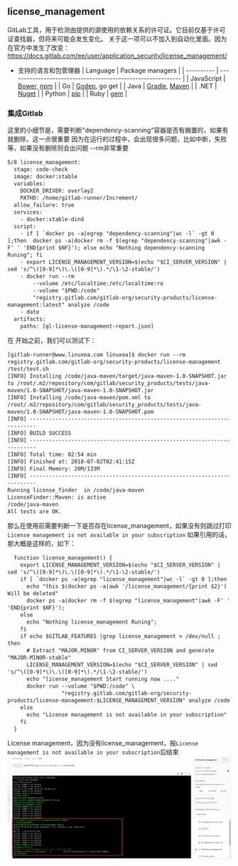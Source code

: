 ## license_management

GitLab工具，用于检测由提供的源使用的依赖关系的许可证。它目前仅基于许可证查找器，但将来可能会发生变化。
关于这一项可以不加入到自动化里面。因为在官方中发生了改变：https://docs.gitlab.com/ee/user/application_security/license_management/

* 支持的语言和包管理器
| Language   | Package managers                                             |
| ---------- | ------------------------------------------------------------ |
| JavaScript | [Bower](https://bower.io/), [npm](https://www.npmjs.com/)    |
| Go         | [Godep](https://github.com/tools/godep), go get              |
| Java       | [Gradle](https://gradle.org/), [Maven](https://maven.apache.org/) |
| .NET       | [Nuget](https://www.nuget.org/)                              |
| Python     | [pip](https://pip.pypa.io/en/stable/)                        |
| Ruby       | [gem](https://rubygems.org/)                                 |
### 集成Gitlab
这里的小细节是，需要判断"dependency-scanning"容器是否有搁置的，如果有就删除，这一点很重要
因为在运行的过程中，会出现很多问题，比如中断，失败等，如果没有删除则会出问题
--rm非常重要
```
5/8 license_management:
  stage: code-check
  image: docker:stable
  variables:
    DOCKER_DRIVER: overlay2
    PATHD: /home/gitlab-runner/Increment/
  allow_failure: true
  services:
    - docker:stable-dind 
  script:
    - if [ `docker ps -a|egrep "dependency-scanning"|wc -l` -gt 0 ];then  docker ps -a|docker rm -f $(egrep "dependency-scanning"|awk -F' ' 'END{print $NF}'); else echo "Nothing dependency-scanning Runing"; fi
    - export LICENSE_MANAGEMENT_VERSION=$(echo "$CI_SERVER_VERSION" | sed 's/^\([0-9]*\)\.\([0-9]*\).*/\1-\2-stable/')
    - docker run --rm
        --volume /etc/localtime:/etc/localtime:ro    
        --volume "$PWD:/code"
        "registry.gitlab.com/gitlab-org/security-products/license-management:latest" analyze /code       
    - date
  artifacts:
    paths: [gl-license-management-report.json]  
```
在 开始之前，我们可以测试下：
```
[gitlab-runner@www.linuxea.com linuxea]$ docker run --rm registry.gitlab.com/gitlab-org/security-products/license-management /test/test.sh
[INFO] Installing /code/java-maven/target/java-maven-1.0-SNAPSHOT.jar to /root/.m2/repository/com/gitlab/security_products/tests/java-maven/1.0-SNAPSHOT/java-maven-1.0-SNAPSHOT.jar
[INFO] Installing /code/java-maven/pom.xml to /root/.m2/repository/com/gitlab/security_products/tests/java-maven/1.0-SNAPSHOT/java-maven-1.0-SNAPSHOT.pom
[INFO] ------------------------------------------------------------------------
[INFO] BUILD SUCCESS
[INFO] ------------------------------------------------------------------------
[INFO] Total time: 02:54 min
[INFO] Finished at: 2018-07-02T02:41:15Z
[INFO] Final Memory: 20M/133M
[INFO] ------------------------------------------------------------------------
Running license_finder  in /code/java-maven
LicenseFinder::Maven: is active
/code/java-maven
All tests are OK.
```
那么在使用前需要判断一下是否存在license_management，如果没有则跳过打印`License management is not available in your subscription`
如果引用的话，那大概是这样的，如下：
```
  function license_management() {
    export LICENSE_MANAGEMENT_VERSION=$(echo "$CI_SERVER_VERSION" | sed 's/^\([0-9]*\)\.\([0-9]*\).*/\1-\2-stable/')
    if [ `docker ps -a|egrep "license_management"|wc -l` -gt 0 ];then  
      echo "this $(docker ps -a|awk '/license_management/{print $2}') Will be deleted"
      docker ps -a|docker rm -f $(egrep "license_management"|awk -F' ' 'END{print $NF}'); 
    else 
      echo "Nothing license_management Runing"; 
    fi  
    if echo $GITLAB_FEATURES |grep license_management > /dev/null ; then
      # Extract "MAJOR.MINOR" from CI_SERVER_VERSION and generate "MAJOR-MINOR-stable"
      LICENSE_MANAGEMENT_VERSION=$(echo "$CI_SERVER_VERSION" | sed 's/^\([0-9]*\)\.\([0-9]*\).*/\1-\2-stable/')
      echo "license_management Start running now ...."    
      docker run --volume "$PWD:/code" \
                 "registry.gitlab.com/gitlab-org/security-products/license-management:$LICENSE_MANAGEMENT_VERSION" analyze /code
    else
      echo "License management is not available in your subscription"
    fi
  }
```
License management，因为没有license_management，报`License management is not available in your subscription`后结束
![license_management](img/license_management.png)